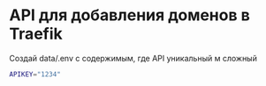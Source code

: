 # API для добавления доменов в Traefik

Создай data/.env с содержимым, где API уникальный м сложный
```bash
APIKEY="1234"
```

